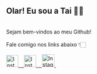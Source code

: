 <h2> Olar! Eu sou a Tai ✌🏻 </h2>
<br> 
Sejam bem-vindos ao meu Github!
<br><br>
Fale comigo nos links abaixo 👇🏻 
<br><br>
<a href="http://www.instagram.com/girlsindados">
<img src="https://img.freepik.com/icones-gratis/camera-do-vintage-quadrado_318-10040.jpg?t=st=1651462614~exp=1651463214~hmac=d127d97c8ef12fbe54517b576bef2f72b33ffd919b7ff9c8be3072e20d13c810&w=740" alt="Instagram" width="32" height="32"/>&nbsp; &nbsp;  
 <a href="http://www.instagram.com/girlsindados">
<img src="https://cdn-icons-png.flaticon.com/512/1051/1051333.png" alt="Instagram" width="32" height="32"/>&nbsp; &nbsp;  
   <a href="http://www.instagram.com/girlsindados">
<img src="https://cdn-icons-png.flaticon.com/512/1239/1239290.png?w=740" alt="Instagram" width="34" height="34"/>&nbsp; 
  
